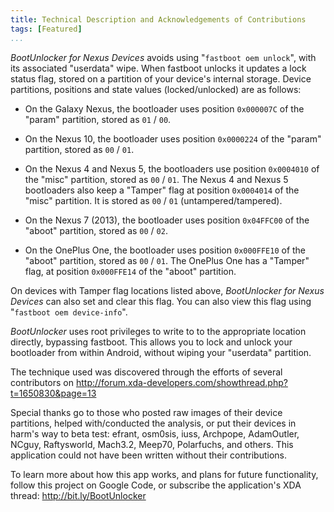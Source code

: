 ```yaml
---
title: Technical Description and Acknowledgements of Contributions
tags: [Featured]
...
```



*BootUnlocker for Nexus Devices* avoids using "`fastboot oem
unlock`", with its associated "userdata" wipe. When fastboot unlocks
it updates a lock status flag, stored on a partition of your device's
internal storage. Device partitions, positions and state values
(locked/unlocked) are as follows:


* On the Galaxy Nexus, the bootloader uses position
  `0x000007C` of the "param" partition, stored as `01` / `00`.

* On the Nexus 10, the bootloader uses position
  `0x0000224` of the "param" partition, stored as `00` / `01`.

* On the Nexus 4 and Nexus 5, the bootloaders use position
  `0x0004010` of the "misc" partition, stored as `00` / `01`.
  The Nexus 4 and Nexus 5 bootloaders also keep a "Tamper"
  flag at position `0x0004014` of the "misc" partition. It is
  stored as `00` / `01` (untampered/tampered).

* On the Nexus 7 (2013), the bootloader uses position
  `0x04FFC00` of the "aboot" partition, stored as `00` / `02`.

* On the OnePlus One, the bootloader uses position
  `0x000FFE10` of the "aboot" partition, stored as `00` / `01`.
  The OnePlus One has a "Tamper" flag, at position
  `0x000FFE14` of the "aboot" partition.

On devices with Tamper flag locations listed above,
*BootUnlocker for Nexus Devices* can also set and clear this flag.
You can also view this flag using "`fastboot oem device-info`".

*BootUnlocker* uses root privileges to write to to the appropriate
location directly, bypassing fastboot. This allows you to lock and
unlock your bootloader from within Android, without wiping your
"userdata" partition.

The technique used was discovered through the efforts of several
contributors on <http://forum.xda-developers.com/showthread.php?t=1650830&page=13>

Special thanks go to those who posted raw images of their device
partitions, helped with/conducted the analysis, or put their devices in
harm's way to beta test: efrant, osm0sis, iuss, Archpope, AdamOutler,
NCguy, Raftysworld, Mach3.2, Meep70, Polarfuchs, and others. This
application could not have been written without their contributions.

To learn more about how this app works, and plans for future
functionality, follow this project on Google Code, or subscribe the
application's XDA thread: <http://bit.ly/BootUnlocker>
